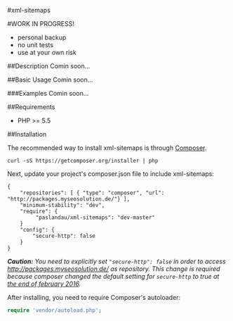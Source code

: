 #xml-sitemaps
<!---
[![Build Status](https://travis-ci.org/paslandau/xml-sitemaps.svg?branch=master)](https://travis-ci.org/paslandau/xml-sitemaps)
-->

#WORK IN PROGRESS!

- personal backup
- no unit tests
- use at your own risk

##Description
Comin soon...

##Basic Usage
Comin soon...

###Examples
Comin soon...

##Requirements

- PHP >= 5.5

##Installation

The recommended way to install xml-sitemaps is through [Composer](http://getcomposer.org/).

    curl -sS https://getcomposer.org/installer | php

Next, update your project's composer.json file to include xml-sitemaps:

    {
        "repositories": [ { "type": "composer", "url": "http://packages.myseosolution.de/"} ],
        "minimum-stability": "dev",
        "require": {
             "paslandau/xml-sitemaps": "dev-master"
        }
        "config": {
            "secure-http": false
        }
    }

_**Caution:** You need to explicitly set `"secure-http": false` in order to access http://packages.myseosolution.de/ as repository. 
This change is required because composer changed the default setting for `secure-http` to true at [the end of february 2016](https://github.com/composer/composer/commit/cb59cf0c85e5b4a4a4d5c6e00f827ac830b54c70#diff-c26d84d5bc3eed1fec6a015a8fc0e0a7L55)._


After installing, you need to require Composer's autoloader:

```php
require 'vendor/autoload.php';
```